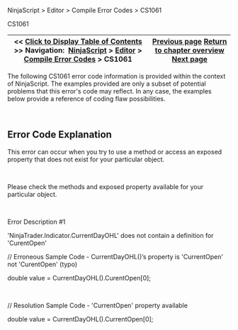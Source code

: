 ﻿


NinjaScript \> Editor \> Compile Error Codes \> CS1061






















CS1061







| \<\< [Click to Display Table of Contents](cs1061.md) \>\> **Navigation:**     [NinjaScript](ninjascript.md) \> [Editor](editor.md) \> [Compile Error Codes](compile_error_codes.md) \> CS1061 | [Previous page](cs1002.md) [Return to chapter overview](compile_error_codes.md) [Next page](cs1501.md) |
| --- | --- |











The following CS1061 error code information is provided within the context of NinjaScript. The examples provided are only a subset of potential problems that this error's code may reflect. In any case, the examples below provide a reference of coding flaw possibilities.


 


## Error Code Explanation


This error can occur when you try to use a method or access an exposed property that does not exist for your particular object.


 


Please check the methods and exposed property available for your particular object.


 


Error Description \#1   

'NinjaTrader.Indicator.CurrentDayOHL' does not contain a definition for 'CurentOpen'


// Erroneous Sample Code \- CurrentDayOHL()’s property is 'CurrentOpen' not 'CurentOpen' (typo)


double value \= CurrentDayOHL().CurentOpen\[0];


 


// Resolution Sample Code \- 'CurrentOpen' property available


double value \= CurrentDayOHL().CurrentOpen\[0];


 








